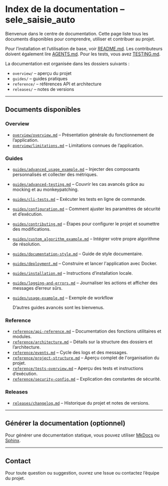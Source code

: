 # Index de la documentation – sele_saisie_auto

Bienvenue dans le centre de documentation. Cette page liste tous les documents disponibles pour comprendre, utiliser et contribuer au projet.

Pour l’installation et l’utilisation de base, voir [README.md](../README.md). Les contributeurs doivent également lire [AGENTS.md](../AGENTS.md). Pour les tests, vous avez [TESTING.md](../AGENTS.md).

La documentation est organisée dans les dossiers suivants :
- `overview/` – aperçu du projet
- `guides/` – guides pratiques
- `reference/` – références API et architecture
- `releases/` – notes de versions

---

## Documents disponibles

### Overview

- [`overview/overview.md`](overview/overview.md) – Présentation générale du fonctionnement de l’application.
- [`overview/limitations.md`](overview/limitations.md) – Limitations connues de l’application.

### Guides
- [`guides/advanced_usage_example.md`](guides/advanced_usage_example.md) – Injecter des composants personnalisés et collecter des métriques.
- [`guides/advanced-testing.md`](guides/advanced-testing.md) – Couvrir les cas avancés grâce au mocking et au monkeypatching.
- [`guides/cli-tests.md`](guides/cli-tests.md) – Exécuter les tests en ligne de commande.
- [`guides/configuration.md`](guides/configuration.md) – Comment ajuster les paramètres de sécurité et d’exécution.
- [`guides/contributing.md`](guides/contributing.md) – Étapes pour configurer le projet et soumettre des modifications.
- [`guides/custom_algorithm_example.md`](guides/custom_algorithm_example.md) – Intégrer votre propre algorithme de résolution.
- [`guides/documentation-style.md`](guides/documentation-style.md) – Guide de style documentaire.
- [`guides/deployment.md`](guides/deployment.md) – Construire et lancer l'application avec Docker.
- [`guides/installation.md`](guides/installation.md) – Instructions d’installation locale.
- [`guides/logging-and-errors.md`](guides/logging-and-errors.md) – Journaliser les actions et afficher des messages d’erreur sûrs.
- [`guides/usage-example.md`](guides/usage-example.md) – Exemple de workflow

  D’autres guides avancés sont les bienvenus.

### Reference

- [`reference/api-reference.md`](reference/api-reference.md) – Documentation des fonctions utilitaires et modules.
- [`reference/architecture.md`](reference/architecture.md) – Détails sur la structure des dossiers et l’architecture.
- [`reference/events.md`](reference/events.md) – Cycle des logs et des messages.
- [`reference/project-structure.md`](reference/project-structure.md) – Aperçu complet de l'organisation du projet.
- [`reference/tests-overview.md`](reference/tests-overview.md) – Aperçu des tests et instructions d’exécution.
- [`reference/security-config.md`](reference/security-config.md) – Explication des constantes de sécurité.


### Releases

- [`releases/changelog.md`](releases/changelog.md) – Historique du projet et notes de versions.

---

## Générer la documentation (optionnel)

Pour générer une documentation statique, vous pouvez utiliser [MkDocs](https://www.mkdocs.org/) ou [Sphinx](https://www.sphinx-doc.org/).

---

## Contact

Pour toute question ou suggestion, ouvrez une Issue ou contactez l’équipe du projet.

